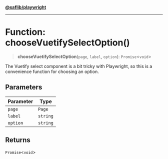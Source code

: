 [**@saflib/playwright**](../../../index.md)

***

# Function: chooseVuetifySelectOption()

> **chooseVuetifySelectOption**(`page`, `label`, `option`): `Promise`\<`void`\>

The Vuetify select component is a bit tricky with Playwright, so this is a convenience function for choosing an option.

## Parameters

| Parameter | Type |
| ------ | ------ |
| `page` | `Page` |
| `label` | `string` |
| `option` | `string` |

## Returns

`Promise`\<`void`\>

